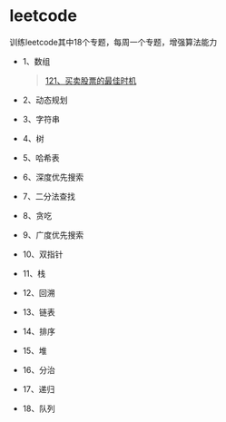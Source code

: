 # leetcode

训练leetcode其中18个专题，每周一个专题，增强算法能力
- 1、数组
  > [121、买卖股票的最佳时机](https://github.com/Qiner0900/algorithm/issues/2)
- 2、动态规划
- 3、字符串
- 4、树
- 5、哈希表
- 6、深度优先搜索
- 7、二分法查找
- 8、贪吃
- 9、广度优先搜索

- 10、双指针
- 11、栈
- 12、回溯
- 13、链表
- 14、排序
- 15、堆
- 16、分治
- 17、递归
- 18、队列

